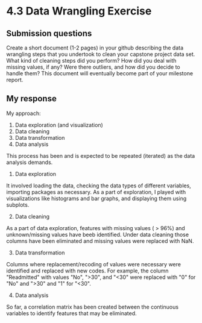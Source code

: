 # 4.3 Data Wrangling Exercise

## Submission questions

Create a short document (1-2 pages) in your github describing the data wrangling steps that you undertook to clean your capstone project data set. What kind of cleaning steps did you perform? How did you deal with missing values, if any? Were there outliers, and how did you decide to handle them? This document will eventually become part of your milestone report.

## My response

My approach:

1. Data exploration (and visualization)
2. Data cleaning
3. Data transformation
4. Data analysis

This process has been and is expected to be repeated (iterated) as the data analysis demands.

1. Data exploration

It involved loading the data, checking the data types of different variables, importing packages as necessary. 
As a part of exploration, I played with visualizations like histograms and bar graphs, and displaying them using subplots.

2. Data cleaning

As a part of data exploration, features with missing values ( > 96%) and unknown/missing values have beeb identified. 
Under data cleaning those columns have been eliminated and missing values were replaced with NaN.

3. Data transformation

Columns where replacement/recoding of values were necessary were identified and replaced with new codes.
For example, the column "Readmitted" with values "No", ">30", and "<30" were replaced with "0" for "No" and ">30" and "1" for "<30".

4. Data analysis

So far, a correlation matrix has been created between the continuous variables to identify features that may be eliminated.
